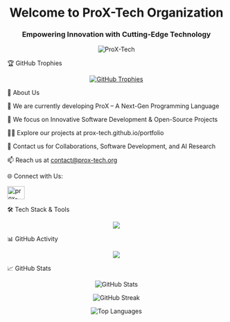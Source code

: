 <h1 align="center">Welcome to ProX-Tech Organization</h1>
<h3 align="center">Empowering Innovation with Cutting-Edge Technology</h3><p align="center"> 
  <img src="https://komarev.com/ghpvc/?username=ProX-Tech&label=Profile%20views&color=0e75b6&style=flat" alt="ProX-Tech" />
</p>🏆 GitHub Trophies

<p align="center">
  <a href="https://github.com/ryo-ma/github-profile-trophy">
    <img src="https://github-profile-trophy.vercel.app/?username=ProX-Tech&theme=algolia&no-bg=true&no-frame=true&column=4" alt="GitHub Trophies" />
  </a>
</p>🚀 About Us

🔭 We are currently developing ProX – A Next-Gen Programming Language

🌱 We focus on Innovative Software Development & Open-Source Projects

👨‍💻 Explore our projects at prox-tech.github.io/portfolio

💬 Contact us for Collaborations, Software Development, and AI Research

📫 Reach us at contact@prox-tech.org


🌐 Connect with Us:

<p align="left">
  <a href="https://www.youtube.com/c/prox-tech" target="blank">
    <img align="center" src="https://raw.githubusercontent.com/rahuldkjain/github-profile-readme-generator/master/src/images/icons/Social/youtube.svg" alt="prox-tech" height="30" width="40" />
  </a>
</p>🛠 Tech Stack & Tools

<p align="center">
  <img src="https://skillicons.dev/icons?i=html,css,js,python,cpp,nodejs,react,mysql,mongodb,git,github,vscode,linux,aws,docker,kubernetes" />
</p>📊 GitHub Activity

<p align="center">
  <img src="https://github-profile-summary-cards.vercel.app/api/cards/profile-details?username=ProX-Tech&theme=default" />
</p>📈 GitHub Stats

<p align="center">
  <img src="https://github-readme-stats.vercel.app/api?username=ProX-Tech&show_icons=true&locale=en" alt="GitHub Stats" />
</p><p align="center">
  <img src="https://github-readme-streak-stats.herokuapp.com/?user=ProX-Tech&" alt="GitHub Streak" />
</p><p align="center">
  <img src="https://github-readme-stats.vercel.app/api/top-langs?username=ProX-Tech&show_icons=true&locale=en&layout=compact" alt="Top Languages" />
</p>
